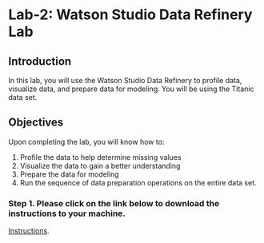 # Lab-2: Watson Studio Data Refinery Lab

## Introduction

In this lab, you will use the Watson Studio Data Refinery to profile data, visualize data, and prepare data for modeling. You will be using the Titanic data set.

## Objectives

Upon completing the lab, you will know how to:

1. Profile the data to help determine missing values
1. Visualize the data to gain a better understanding
1. Prepare the data for modeling
1. Run the sequence of data preparation operations on the entire data set.

### Step 1. Please click on the link below to download the instructions to your machine.

[Instructions](https://github.com/bleonardb3/ML_POT_07-08-2021/raw/main/Lab-2/Data%20Refinery%20Lab_v07-08-2021.pdf).
